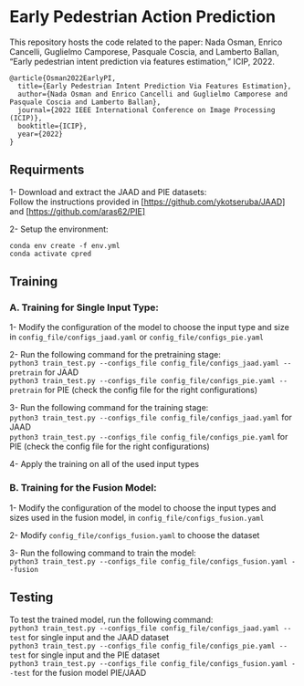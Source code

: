 # Early Pedestrian Action Prediction
This repository hosts the code related to the paper: Nada Osman, Enrico Cancelli, Guglielmo Camporese, Pasquale Coscia, and Lamberto Ballan, “Early pedestrian intent prediction via features estimation,” ICIP, 2022.

```
@article{Osman2022EarlyPI,
  title={Early Pedestrian Intent Prediction Via Features Estimation},
  author={Nada Osman and Enrico Cancelli and Guglielmo Camporese and Pasquale Coscia and Lamberto Ballan},
  journal={2022 IEEE International Conference on Image Processing (ICIP)},
  booktitle={ICIP},
  year={2022}
}
```

## Requirments
1- Download and extract the JAAD and PIE datasets:    
   Follow the instructions provided in [https://github.com/ykotseruba/JAAD] and [https://github.com/aras62/PIE]
   
2- Setup the environment:
   ``` 
   conda env create -f env.yml
   conda activate cpred
   ```

## Training

### A. Training for Single Input Type:
1- Modify the configuration of the model to choose the input type and size in `config_file/configs_jaad.yaml` or `config_file/configs_pie.yaml`    
    
2- Run the following command for the pretraining stage:    
   `python3 train_test.py --configs_file config_file/configs_jaad.yaml --pretrain` for JAAD    
   `python3 train_test.py --configs_file config_file/configs_pie.yaml --pretrain` for PIE (check the config file for the right configurations)    
       
3- Run the following command for the training stage:    
   `python3 train_test.py --configs_file config_file/configs_jaad.yaml` for JAAD    
   `python3 train_test.py --configs_file config_file/configs_pie.yaml` for PIE (check the config file for the right configurations)    
       
4- Apply the training on all of the used input types    

### B. Training for the Fusion Model:
1- Modify the configuration of the model to choose the input types and sizes used in the fusion model, in `config_file/configs_fusion.yaml`    
    
2- Modify `config_file/configs_fusion.yaml` to choose the dataset    
    
3- Run the following command to train the model:    
   `python3 train_test.py --configs_file config_file/configs_fusion.yaml --fusion`

## Testing
To test the trained model, run the following command:    
`python3 train_test.py --configs_file config_file/configs_jaad.yaml --test` for single input and the JAAD dataset    
`python3 train_test.py --configs_file config_file/configs_pie.yaml --test` for single input and the PIE dataset    
`python3 train_test.py --configs_file config_file/configs_fusion.yaml --test` for the fusion model PIE/JAAD    
